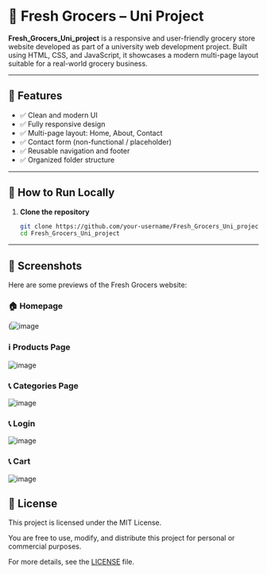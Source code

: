 # 🥦 Fresh Grocers – Uni Project

**Fresh_Grocers_Uni_project** is a responsive and user-friendly grocery store website developed as part of a university web development project. Built using HTML, CSS, and JavaScript, it showcases a modern multi-page layout suitable for a real-world grocery business.

---


## 🚀 Features

- ✅ Clean and modern UI
- ✅ Fully responsive design
- ✅ Multi-page layout: Home, About, Contact
- ✅ Contact form (non-functional / placeholder)
- ✅ Reusable navigation and footer
- ✅ Organized folder structure

---

## 🔧 How to Run Locally

1. **Clone the repository**
   ```bash
   git clone https://github.com/your-username/Fresh_Grocers_Uni_project.git
   cd Fresh_Grocers_Uni_project

---   

   ## 📸 Screenshots

Here are some previews of the Fresh Grocers website:

### 🏠 Homepage
(![image](https://github.com/user-attachments/assets/946e8629-e6a5-42d4-bf0c-976f7cf27ea2)

### ℹ️ Products Page
![image](https://github.com/user-attachments/assets/db7c7bd9-a55f-43cf-89c8-8aeaec83bc23)

### 📞 Categories Page
![image](https://github.com/user-attachments/assets/5dc4a3a9-408e-4ea0-bda9-12c82656b779)

### 📞 Login
![image](https://github.com/user-attachments/assets/f76464eb-fb76-403c-aaba-7c5dbf4da255)

### 📞 Cart
![image](https://github.com/user-attachments/assets/926b45c7-0c53-4fe8-9200-9adcc5966104)

## 📄 License

This project is licensed under the MIT License.

You are free to use, modify, and distribute this project for personal or commercial purposes.

For more details, see the [LICENSE](LICENSE) file.


